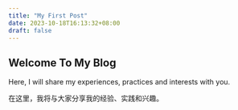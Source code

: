 ```yaml
---
title: "My First Post"
date: 2023-10-18T16:13:32+08:00
draft: false 
---
```


## Welcome To My Blog

Here, I will share my experiences, practices and interests with you.

在这里，我将与大家分享我的经验、实践和兴趣。

